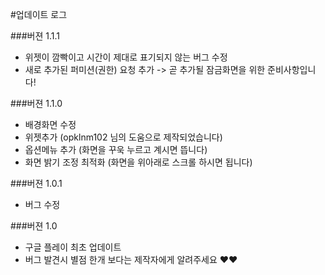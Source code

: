 #업데이트 로그

###버젼 1.1.1
  - 위젯이 깜빡이고 시간이 제대로 표기되지 않는 버그 수정
  - 새로 추가된 퍼미션(권한) 요청 추가 -> 곧 추가될 잠금화면을 위한 준비사항입니다!

###버젼 1.1.0
  - 배경화면 수정
  - 위젯추가 (opklnm102 님의 도움으로 제작되었습니다)
  - 옵션메뉴 추가 (화면을 꾸욱 누르고 계시면 뜹니다)
  - 화면 밝기 조정 최적화 (화면을 위아래로 스크롤 하시면 됩니다)

###버젼 1.0.1
  - 버그 수정

###버젼 1.0
  - 구글 플레이 최초 업데이트
  - 버그 발견시 별점 한개 보다는 제작자에게 알려주세요 ♥♥